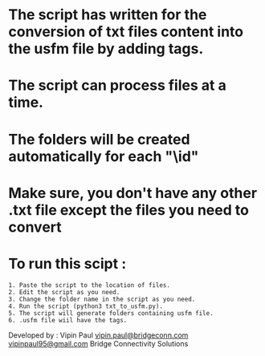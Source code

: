 # The script has written for the conversion of txt files content into the usfm file by adding tags.

# The script can process files at a time.

# The folders will be created automatically for each "\id"

# Make sure, you don't have any other .txt file except the files you need to convert 

# To run this scipt :
	1. Paste the script to the location of files.
	2. Edit the script as you need.
	3. Change the folder name in the script as you need.
	4. Run the script (python3 txt_to_usfm.py).
	5. The script will generate folders containing usfm file.
	6. .usfm file wiil have the tags.



Developed by : Vipin Paul 
vipin.paul@bridgeconn.com 
vipinpaul95@gmail.com
Bridge Connectivity Solutions


